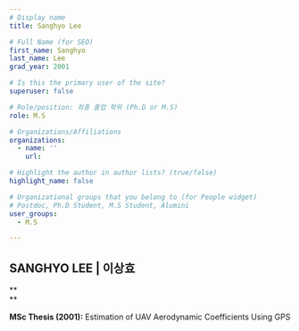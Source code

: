```yaml
---
# Display name
title: Sanghyo Lee

# Full Name (for SEO)
first_name: Sanghyo
last_name: Lee
grad_year: 2001

# Is this the primary user of the site?
superuser: false

# Role/position: 최종 졸업 학위 (Ph.D or M.S)
role: M.S

# Organizations/Affiliations
organizations:
  - name: ''
    url: 

# Highlight the author in author lists? (true/false)
highlight_name: false

# Organizational groups that you belong to (for People widget)
# Postdoc, Ph.D Student, M.S Student, Alumini
user_groups: 
  - M.S

---
```


<!----- 이름" **별표2개 사이에 적을것** ----->

## **SANGHYO LEE | 이상효** 

<!----- 현재 직위/직장: *별표 사이에 적을것*----->

**</br>
**</br>

<!----- 학위논문 및 졸업연도(박사): 없으면 삭제----->



<!----- 학위논문 및 졸업연도(석사): 없으면 삭제----->

**MSc Thesis (2001):** Estimation of UAV Aerodynamic Coefficients Using GPS

<!-----  Biography: 없으면 아래 공란----> </br> 



<!------------------------------------>
</br> 
